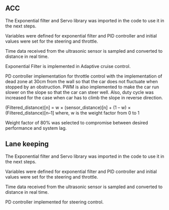 ## ACC

The Exponential filter and Servo library was imported in the code to use it in the next steps.

Variables were defined for exponential filter and PID controller and initial values were set for the steering and throttle.

Time data received from the ultrasonic sensor is sampled and converted to distance in real time.

Exponential Filter is implemented in Adaptive cruise control.

PD controller implementation for throttle control with the implementation of dead zone at 30cm from the wall so that the car does not fluctuate when stopped by an obstruction. PWM is also implemented to make the car run slower on the slope so that the car can steer well. Also, duty cycle was increased for the case when car has to climb the slope in reverse direction.

(Filtered_distance)[n] = w × (sensor_distance)[n] + (1 – w) × (Filtered_distance)[n–1] where, w is the weight factor from 0 to 1

Weight factor of 80% was selected to compromise between desired performance and system lag.

## Lane keeping

The Exponential filter and Servo library was imported in the code to use it in the next steps.

Variables were defined for exponential filter and PID controller and initial values were set for the steering and throttle.

Time data received from the ultrasonic sensor is sampled and converted to distance in real time.

PD controller implemented for steering control.

